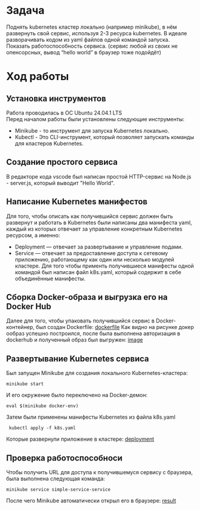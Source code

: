 # Задача
Поднять kubernetes кластер локально (например minikube), в нём развернуть свой сервис, используя 2-3 ресурса kubernetes. В идеале разворачивать кодом из yaml файлов одной командой запуска. Показать работоспособность сервиса.
(сервис любой из своих не опенсорсных, вывод “hello world” в браузер тоже подойдёт)

# Ход работы
## Установка инструментов
Работа проводилась в ОС Ubuntu 24.04.1 LTS<br />
Перед началом работы были установлены следующие инструменты:
* Minikube - то инструмент для запуска Kubernetes локально.
* Kubectl - Это CLI-инструмент, который позволяет запускать команды для кластеров Kubernetes.


## Создание простого сервиса
В редакторе кода vscode был написан простой HTTP-сервис на Node.js - server.js, который выводит "Hello World". 

## Написание Kubernetes манифестов
Для того, чтобы описать как получившийся сервис должен быть развернут и работать в Kubernetes были написаны два манифеста yaml, каждый из которых отвечает за управление конкретным Kubernetes ресурсом, а именно:
* Deployment — отвечает за развертывание и управление подами. 
* Service — отвечает за предоставление доступа к сетевому приложению, работающему как один или несколько модулей кластере.
Для того чтобы применть получившиеся манифесты одной командой был написан файл k8s.yaml, который содержит в себе объединённые манифесты.

## Сборка Docker-образа и выгрузка его на Docker Hub
Далее для того, чтобы упаковать получившийся сервис в Docker-контейнер, был создан Dockerfile:
[dockerfile](https://github.com/VadimLedvanov/cloud_system/blob/main/lab-3/%D0%BB%D0%B0%D0%B1%D0%B03/image1.png)
Как видно на рисунке докер ообраз успешно построился, после была выполнена авторизация в dockerhub и полученный образ был выгружен:
[image](https://github.com/VadimLedvanov/cloud_system/blob/main/lab-3/%D0%BB%D0%B0%D0%B1%D0%B03/image2.png)

## Развертывание Kubernetes сервиса
Был запущен Minikube  для создания локального Kubernetes-кластера:
```
minikube start
```
И его окружение было переключено на Docker-демон:
```
eval $(minikube docker-env)
```
 Затем были применены манифесты Kubernetes из файла k8s.yaml
```
 kubectl apply -f k8s.yaml
```
Которые развернули приложение в кластере:
[deployment](https://github.com/VadimLedvanov/cloud_system/blob/main/lab-3/%D0%BB%D0%B0%D0%B1%D0%B03/image3.png)


## Проверка работоспособноси
Чтобы получить URL для доступа к получившемуся сервису с браузера, была выполнена следующая команда:
```
minikube service simple-service-service
```
После чего Minikube автоматически открыл его в браузере:
[result](https://github.com/VadimLedvanov/cloud_system/blob/main/lab-3/%D0%BB%D0%B0%D0%B1%D0%B03/image4.png)
